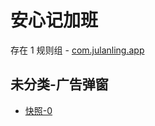 # 安心记加班

存在 1 规则组 - [com.julanling.app](/src/apps/com.julanling.app.ts)

## 未分类-广告弹窗

- [快照-0](https://i.gkd.li/i/13523567)
